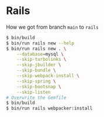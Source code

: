 # Rails

How we got from branch `main` to `rails`

```bash
$ bin/build
$ bin/run rails new --help
$ bin/run rails new . \
    --database=mysql \
    --skip-turbolinks \
    --skip-jbuilder \
    --skip-bundle \
    --skip-webpack-install \
    --skip-spring \
    --skip-bootsnap \
    --skip-listen
# Overwrite the Gemfile
$ bin/build
$ bin/run rails webpacker:install
```
